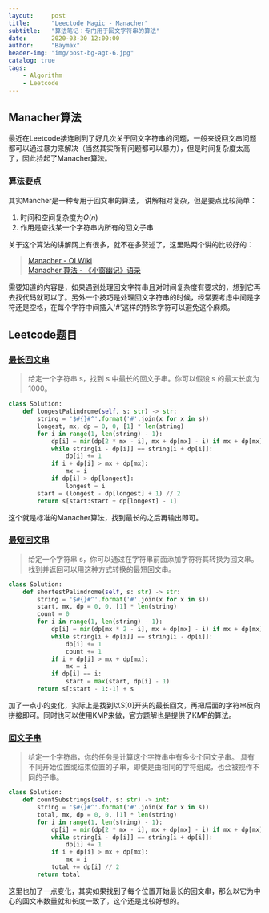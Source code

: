 ```yaml
---
layout:     post
title:      "Leectode Magic - Manacher"
subtitle:   "算法笔记：专门用于回文字符串的算法"
date:       2020-03-30 12:00:00
author:     "Baymax"
header-img: "img/post-bg-agt-6.jpg"
catalog: true
tags:
    - Algorithm
    - Leetcode
---
```


## Manacher算法

最近在Leetcode接连刷到了好几次关于回文字符串的问题，一般来说回文串问题都可以通过暴力来解决（当然其实所有问题都可以暴力），但是时间复杂度太高了，因此捡起了Manacher算法。

### 算法要点

其实Mancher是一种专用于回文串的算法， 讲解相对复杂，但是要点比较简单：

1. 时间和空间复杂度为$O(n)$
2. 作用是查找某一个字符串内所有的回文子串

关于这个算法的讲解网上有很多，就不在多赘述了，这里贴两个讲的比较好的：

> [Manacher - OI Wiki](https://oi-wiki.org/string/manacher/)  
> [Manacher 算法 - 《小窗幽记》语录](https://ethsonliu.com/2018/04/manacher.html)

需要知道的内容是，如果遇到处理回文字符串且对时间复杂度有要求的，想到它再去找代码就可以了。另外一个技巧是处理回文字符串的时候，经常要考虑中间是字符还是空格，在每个字符中间插入'#'这样的特殊字符可以避免这个麻烦。


## Leetcode题目

### [最长回文串](https://leetcode-cn.com/problems/longest-palindromic-substring/)

> 给定一个字符串 s，找到 s 中最长的回文子串。你可以假设 s 的最大长度为 1000。

```python
class Solution:
    def longestPalindrome(self, s: str) -> str:
        string = '$#{}#^'.format('#'.join(x for x in s))
        longest, mx, dp = 0, 0, [1] * len(string)
        for i in range(1, len(string) - 1):
            dp[i] = min(dp[2 * mx - i], mx + dp[mx] - i) if mx + dp[mx] > i else 1
            while string[i - dp[i]] == string[i + dp[i]]:
                dp[i] += 1
            if i + dp[i] > mx + dp[mx]:
                mx = i
            if dp[i] > dp[longest]:
                longest = i
        start = (longest - dp[longest] + 1) // 2
        return s[start:start + dp[longest] - 1]
```

这个就是标准的Manacher算法，找到最长的之后再输出即可。

### [最短回文串](https://leetcode-cn.com/problems/shortest-palindrome/)

> 给定一个字符串 s，你可以通过在字符串前面添加字符将其转换为回文串。找到并返回可以用这种方式转换的最短回文串。

```python
class Solution:
    def shortestPalindrome(self, s: str) -> str:
        string = '$#{}#^'.format('#'.join(x for x in s))
        start, mx, dp = 0, 0, [1] * len(string)
        count = 0
        for i in range(1, len(string) - 1):
            dp[i] = min(dp[mx * 2 - i], mx + dp[mx] - i) if mx + dp[mx] > i else 1
            while string[i + dp[i]] == string[i - dp[i]]:
                dp[i] += 1
                count += 1
            if i + dp[i] > mx + dp[mx]:
                mx = i
            if dp[i] == i:
                start = max(start, dp[i] - 1)
        return s[:start - 1:-1] + s
```

加了一点小的变化，实际上是找到以$S[0]$开头的最长回文，再把后面的字符串反向拼接即可。同时也可以使用KMP来做，官方题解也是提供了KMP的算法。

### [回文子串](https://leetcode-cn.com/problems/palindromic-substrings/)

> 给定一个字符串，你的任务是计算这个字符串中有多少个回文子串。
> 具有不同开始位置或结束位置的子串，即使是由相同的字符组成，也会被视作不同的子串。

```python
class Solution:
    def countSubstrings(self, s: str) -> int:
        string = '$#{}#^'.format('#'.join(x for x in s))
        total, mx, dp = 0, 0, [1] * len(string)
        for i in range(1, len(string) - 1):
            dp[i] = min(dp[2 * mx - i], mx + dp[mx] - i) if mx + dp[mx] > i else 1
            while string[i - dp[i]] == string[i + dp[i]]:
                dp[i] += 1
            if i + dp[i] > mx + dp[mx]:
                mx = i
            total += dp[i] // 2
        return total
```

这里也加了一点变化，其实如果找到了每个位置开始最长的回文串，那么以它为中心的回文串数量就和长度一致了，这个还是比较好想的。